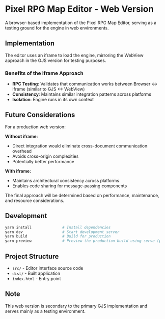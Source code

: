 # Pixel RPG Map Editor - Web Version

A browser-based implementation of the Pixel RPG Map Editor, serving as a testing ground for the engine in web environments.

## Implementation

The editor uses an iframe to load the engine, mirroring the WebView approach in the GJS version for testing purposes.

### Benefits of the iframe Approach

- **RPC Testing**: Validates that communication works between Browser <-> iframe (similar to GJS <-> WebView)
- **Consistency**: Maintains similar integration patterns across platforms
- **Isolation**: Engine runs in its own context

## Future Considerations

For a production web version:

**Without iframe:**
- Direct integration would eliminate cross-document communication overhead
- Avoids cross-origin complexities
- Potentially better performance

**With iframe:**
- Maintains architectural consistency across platforms
- Enables code sharing for message-passing components

The final approach will be determined based on performance, maintenance, and resource considerations.

## Development

```bash
yarn install              # Install dependencies
yarn dev                  # Start development server
yarn build                # Build for production
yarn preview              # Preview the production build using serve (port 5001)
```

## Project Structure

- `src/` - Editor interface source code
- `dist/` - Built application
- `index.html` - Entry point

## Note

This web version is secondary to the primary GJS implementation and serves mainly as a testing environment. 